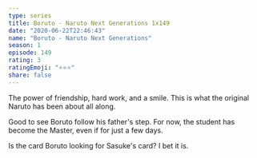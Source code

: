 ```yaml
--- 
type: series 
title: Boruto - Naruto Next Generations 1x149 
date: "2020-06-22T22:46:43" 
name: "Boruto - Naruto Next Generations" 
season: 1 
episode: 149 
rating: 3 
ratingEmoji: "⭐️⭐️⭐️" 
share: false 
---
```


The power of friendship, hard work, and a smile. This is what the original Naruto has been about all along.

Good to see Boruto follow his father's step. For now, the student has become the Master, even if for just a few days.

Is the card Boruto looking for Sasuke's card? I bet it is.
